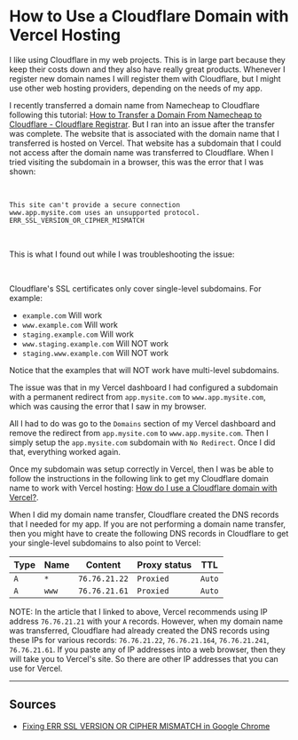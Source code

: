 # How to Use a Cloudflare Domain with Vercel Hosting

I like using Cloudflare in my web projects. This is in large part because they keep their costs down and they also have really great products. Whenever I register new domain names I will register them with Cloudflare, but I might use other web hosting providers, depending on the needs of my app.

I recently transferred a domain name from Namecheap to Cloudflare following this tutorial: [How to Transfer a Domain From Namecheap to Cloudflare - Cloudflare Registrar](https://www.youtube.com/watch?v=akeGBHVO2Go). But I ran into an issue after the transfer was complete. The website that is associated with the domain name that I transferred is hosted on Vercel. That website has a subdomain that I could not access after the domain name was transferred to Cloudflare. When I tried visiting the subdomain in a browser, this was the error that I was shown:

<br>

```
This site can't provide a secure connection
www.app.mysite.com uses an unsupported protocol.
ERR_SSL_VERSION_OR_CIPHER_MISMATCH
```

<br>

This is what I found out while I was troubleshooting the issue:

<br>

Cloudflare's SSL certificates only cover single-level subdomains. For example:

* `example.com` Will work
* `www.example.com` Will work
* `staging.example.com` Will work
* `www.staging.example.com` Will NOT work
* `staging.www.example.com` Will NOT work

Notice that the examples that will NOT work have multi-level subdomains.

The issue was that in my Vercel dashboard I had configured a subdomain with a permanent redirect from `app.mysite.com` to `www.app.mysite.com`, which was causing the error that I saw in my browser.

All I had to do was go to the `Domains` section of my Vercel dashboard and remove the redirect from `app.mysite.com` to `www.app.mysite.com`. Then I simply setup the `app.mysite.com` subdomain with `No Redirect`. Once I did that, everything worked again.

Once my subdomain was setup correctly in Vercel, then I was be able to follow the instructions in the following link to get my Cloudflare domain name to work with Vercel hosting: [How do I use a Cloudflare domain with Vercel?](https://vercel.com/guides/using-cloudflare-with-vercel). 

When I did my domain name transfer, Cloudflare created the DNS records that I needed for my app. If you are not performing a domain name transfer, then you might have to create the following DNS records in Cloudflare to get your single-level subdomains to also point to Vercel:

| Type | Name | Content | Proxy status | TTL |
| ---- | ---- | ------- | ------------ | --- |
| `A` | `*` | `76.76.21.22` | `Proxied` | `Auto` |
| `A` | `www` | `76.76.21.61` | `Proxied` | `Auto` |

NOTE: In the article that I linked to above, Vercel recommends using IP address `76.76.21.21` with your `A` records. However, when my domain name was transferred, Cloudflare had already created the DNS records using these IPs for various records: `76.76.21.22`, `76.76.21.164`, `76.76.21.241`, `76.76.21.61`. If you paste any of IP addresses into a web browser, then they will take you to Vercel's site. So there are other IP addresses that you can use for Vercel.

---

## Sources

* [Fixing ERR SSL VERSION OR CIPHER MISMATCH in Google Chrome](https://community.cloudflare.com/t/community-tip-fixing-err-ssl-version-or-cipher-mismatch-in-google-chrome/42162)
